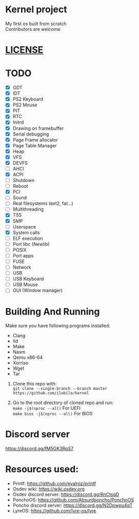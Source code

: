 # Kernel project
My first os built from scratch<br />
Contributors are welcome

# [LICENSE](LICENSE)

# TODO

- [x] GDT
- [x] IDT
- [x] PS2 Keyboard
- [x] PS2 Mouse
- [x] PIT
- [x] RTC
- [x] Initrd
- [x] Drawing on framebuffer
- [x] Serial debugging
- [x] Page Frame allocator
- [x] Page Table Manager
- [x] Heap
- [x] VFS
- [x] DEVFS
- [ ] AHCI
- [x] ACPI
- [ ] Shutdown
- [ ] Reboot
- [x] PCI
- [ ] Sound
- [ ] Real filesystems (ext2, fat...)
- [ ] Multithreading
- [x] TSS
- [x] SMP
- [ ] Userspace
- [x] System calls
- [ ] ELF execution
- [ ] Port libc (Newlib)
- [ ] POSIX
- [ ] Port apps
- [ ] FUSE
- [ ] Network
- [ ] USB
- [ ] USB Keyboard
- [ ] USB Mouse
- [ ] GUI (Window manager)

# Building And Running

Make sure you have following programs installed:
* Clang
* lld
* Make
* Nasm
* Qemu x86-64
* Xorriso
* Wget
* Tar

1. Clone this repo with:<br />
``git clone --single-branch --branch master https://github.com/ilobilo/kernel``

2. Go to the root directory of cloned repo and run:<br />
``make -j$(nproc --all)`` For UEFI<br />
``make bios -j$(nproc --all)`` For BIOS<br />

# Discord server
https://discord.gg/fM5GK3RpS7

# Resources used:
* Printf: https://github.com/eyalroz/printf
* Osdev wiki: https://wiki.osdev.org
* Osdev discord server: https://discord.gg/RnCtsqD
* PonchoOS: https://github.com/Absurdponcho/PonchoOS
* Poncho discord server: https://discord.gg/N2Dpwpu4qT
* LyreOS: https://github.com/lyre-os/lyre